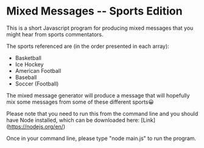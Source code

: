 # Mixed Messages -- Sports Edition

This is a short Javascript program for producing mixed messages that you might hear from sports commentators.

The sports referenced are (in the order presented in each array):
* Basketball
* Ice Hockey
* American Football
* Baseball
* Soccer (Football)

The mixed message generator will produce a message that will hopefully mix some messages from some of these different sports😀

Please note that you need to run this from the command line and you should have Node installed, which can be downloaded here: [Link] (https://nodejs.org/en/)

Once in your command line, please type "node main.js" to run the program.